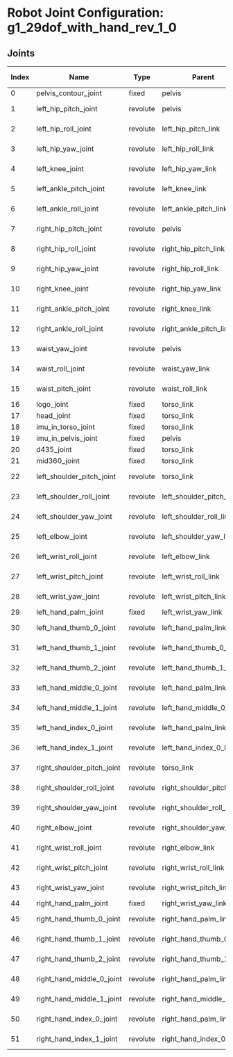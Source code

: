# Robot Joint Configuration: g1_29dof_with_hand_rev_1_0

## Joints

| Index | Name | Type | Parent | Child | Angle Limits | Force Limits |
|---|---|---|---|---|---|---|
| 0 | pelvis_contour_joint | fixed | pelvis | pelvis_contour_link | [] | [] |
| 1 | left_hip_pitch_joint | revolute | pelvis | left_hip_pitch_link | [-2.5307, 2.8798] | [-88.0, 88.0] |
| 2 | left_hip_roll_joint | revolute | left_hip_pitch_link | left_hip_roll_link | [-0.5236, 2.9671] | [-139.0, 139.0] |
| 3 | left_hip_yaw_joint | revolute | left_hip_roll_link | left_hip_yaw_link | [-2.7576, 2.7576] | [-88.0, 88.0] |
| 4 | left_knee_joint | revolute | left_hip_yaw_link | left_knee_link | [-0.087267, 2.8798] | [-139.0, 139.0] |
| 5 | left_ankle_pitch_joint | revolute | left_knee_link | left_ankle_pitch_link | [-0.87267, 0.5236] | [-50.0, 50.0] |
| 6 | left_ankle_roll_joint | revolute | left_ankle_pitch_link | left_ankle_roll_link | [-0.2618, 0.2618] | [-50.0, 50.0] |
| 7 | right_hip_pitch_joint | revolute | pelvis | right_hip_pitch_link | [-2.5307, 2.8798] | [-88.0, 88.0] |
| 8 | right_hip_roll_joint | revolute | right_hip_pitch_link | right_hip_roll_link | [-2.9671, 0.5236] | [-139.0, 139.0] |
| 9 | right_hip_yaw_joint | revolute | right_hip_roll_link | right_hip_yaw_link | [-2.7576, 2.7576] | [-88.0, 88.0] |
| 10 | right_knee_joint | revolute | right_hip_yaw_link | right_knee_link | [-0.087267, 2.8798] | [-139.0, 139.0] |
| 11 | right_ankle_pitch_joint | revolute | right_knee_link | right_ankle_pitch_link | [-0.87267, 0.5236] | [-50.0, 50.0] |
| 12 | right_ankle_roll_joint | revolute | right_ankle_pitch_link | right_ankle_roll_link | [-0.2618, 0.2618] | [-50.0, 50.0] |
| 13 | waist_yaw_joint | revolute | pelvis | waist_yaw_link | [-2.618, 2.618] | [-88.0, 88.0] |
| 14 | waist_roll_joint | revolute | waist_yaw_link | waist_roll_link | [-0.52, 0.52] | [-50.0, 50.0] |
| 15 | waist_pitch_joint | revolute | waist_roll_link | torso_link | [-0.52, 0.52] | [-50.0, 50.0] |
| 16 | logo_joint | fixed | torso_link | logo_link | [] | [] |
| 17 | head_joint | fixed | torso_link | head_link | [] | [] |
| 18 | imu_in_torso_joint | fixed | torso_link | imu_in_torso | [] | [] |
| 19 | imu_in_pelvis_joint | fixed | pelvis | imu_in_pelvis | [] | [] |
| 20 | d435_joint | fixed | torso_link | d435_link | [] | [] |
| 21 | mid360_joint | fixed | torso_link | mid360_link | [] | [] |
| 22 | left_shoulder_pitch_joint | revolute | torso_link | left_shoulder_pitch_link | [-3.0892, 2.6704] | [-25.0, 25.0] |
| 23 | left_shoulder_roll_joint | revolute | left_shoulder_pitch_link | left_shoulder_roll_link | [-1.5882, 2.2515] | [-25.0, 25.0] |
| 24 | left_shoulder_yaw_joint | revolute | left_shoulder_roll_link | left_shoulder_yaw_link | [-2.618, 2.618] | [-25.0, 25.0] |
| 25 | left_elbow_joint | revolute | left_shoulder_yaw_link | left_elbow_link | [-1.0472, 2.0944] | [-25.0, 25.0] |
| 26 | left_wrist_roll_joint | revolute | left_elbow_link | left_wrist_roll_link | [-1.972222054, 1.972222054] | [-25.0, 25.0] |
| 27 | left_wrist_pitch_joint | revolute | left_wrist_roll_link | left_wrist_pitch_link | [-1.614429558, 1.614429558] | [-5.0, 5.0] |
| 28 | left_wrist_yaw_joint | revolute | left_wrist_pitch_link | left_wrist_yaw_link | [-1.614429558, 1.614429558] | [-5.0, 5.0] |
| 29 | left_hand_palm_joint | fixed | left_wrist_yaw_link | left_hand_palm_link | [] | [] |
| 30 | left_hand_thumb_0_joint | revolute | left_hand_palm_link | left_hand_thumb_0_link | [-1.04719755, 1.04719755] | [-2.45, 2.45] |
| 31 | left_hand_thumb_1_joint | revolute | left_hand_thumb_0_link | left_hand_thumb_1_link | [-0.72431163, 1.04719755] | [-1.4, 1.4] |
| 32 | left_hand_thumb_2_joint | revolute | left_hand_thumb_1_link | left_hand_thumb_2_link | [0.0, 1.74532925] | [-1.4, 1.4] |
| 33 | left_hand_middle_0_joint | revolute | left_hand_palm_link | left_hand_middle_0_link | [-1.57079632, 0.0] | [-1.4, 1.4] |
| 34 | left_hand_middle_1_joint | revolute | left_hand_middle_0_link | left_hand_middle_1_link | [-1.74532925, 0.0] | [-1.4, 1.4] |
| 35 | left_hand_index_0_joint | revolute | left_hand_palm_link | left_hand_index_0_link | [-1.57079632, 0.0] | [-1.4, 1.4] |
| 36 | left_hand_index_1_joint | revolute | left_hand_index_0_link | left_hand_index_1_link | [-1.74532925, 0.0] | [-1.4, 1.4] |
| 37 | right_shoulder_pitch_joint | revolute | torso_link | right_shoulder_pitch_link | [-3.0892, 2.6704] | [-25.0, 25.0] |
| 38 | right_shoulder_roll_joint | revolute | right_shoulder_pitch_link | right_shoulder_roll_link | [-2.2515, 1.5882] | [-25.0, 25.0] |
| 39 | right_shoulder_yaw_joint | revolute | right_shoulder_roll_link | right_shoulder_yaw_link | [-2.618, 2.618] | [-25.0, 25.0] |
| 40 | right_elbow_joint | revolute | right_shoulder_yaw_link | right_elbow_link | [-1.0472, 2.0944] | [-25.0, 25.0] |
| 41 | right_wrist_roll_joint | revolute | right_elbow_link | right_wrist_roll_link | [-1.972222054, 1.972222054] | [-25.0, 25.0] |
| 42 | right_wrist_pitch_joint | revolute | right_wrist_roll_link | right_wrist_pitch_link | [-1.614429558, 1.614429558] | [-5.0, 5.0] |
| 43 | right_wrist_yaw_joint | revolute | right_wrist_pitch_link | right_wrist_yaw_link | [-1.614429558, 1.614429558] | [-5.0, 5.0] |
| 44 | right_hand_palm_joint | fixed | right_wrist_yaw_link | right_hand_palm_link | [] | [] |
| 45 | right_hand_thumb_0_joint | revolute | right_hand_palm_link | right_hand_thumb_0_link | [-1.04719755, 1.04719755] | [-2.45, 2.45] |
| 46 | right_hand_thumb_1_joint | revolute | right_hand_thumb_0_link | right_hand_thumb_1_link | [-1.04719755, 0.72431163] | [-1.4, 1.4] |
| 47 | right_hand_thumb_2_joint | revolute | right_hand_thumb_1_link | right_hand_thumb_2_link | [-1.74532925, 0.0] | [-1.4, 1.4] |
| 48 | right_hand_middle_0_joint | revolute | right_hand_palm_link | right_hand_middle_0_link | [0.0, 1.57079632] | [-1.4, 1.4] |
| 49 | right_hand_middle_1_joint | revolute | right_hand_middle_0_link | right_hand_middle_1_link | [0.0, 1.74532925] | [-1.4, 1.4] |
| 50 | right_hand_index_0_joint | revolute | right_hand_palm_link | right_hand_index_0_link | [0.0, 1.57079632] | [-1.4, 1.4] |
| 51 | right_hand_index_1_joint | revolute | right_hand_index_0_link | right_hand_index_1_link | [0.0, 1.74532925] | [-1.4, 1.4] |

